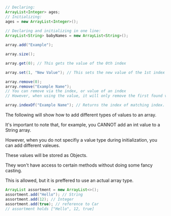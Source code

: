 ``` java
// Declaring:
ArrayList<Integer> ages;
// Initializing:
ages = new ArrayList<Integer>();
 
// Declaring and initializing in one line:
ArrayList<String> babyNames = new ArrayList<String>();
```

``` java
array.add("Example");
```

``` java
array.size();
```

``` java
array.get(0); // This gets the value of the 0th index
```

``` java
array.set(1, "New Value"); // This sets the new value of the 1st index
```

``` java
array.remove(0);
array.remove("Example Name");
// You can remove via the index, or value of an index
// However, when using the value, it will only remove the first found value in the array.
```

``` java
array.indexOf("Example Name"); // Returns the index of matching index.
```

The following will show how to add different types of values to an array.

It's important to note that, for example, you CANNOT add an int value to a String array.

However, when you do not specifiy a value type during initialization, you can add different valeues.

These values will be stored as Objects.

They won't have access to certain methods without doing some fancy casting.

This is allowed, but it is preffered to use an actual array type.

``` java
ArrayList assortment = new ArrayList<>();
assortment.add("Hello"); // String
assortment.add(12); // Integer
assortment.add(true); // reference to Car
// assortment holds ["Hello", 12, true]
```